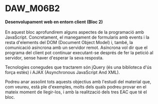 # DAW_M06B2
<b>Desenvolupament web en entorn client (Bloc 2)</b>
<br>
</br>
En aquest bloc aprofundirem alguns aspectes de la programació amb JavaScript. Concretament, el manegament de formularis amb events i la resta d'elements del DOM (Document Object Model) i, també, la comunicació asíncrona amb un servidor remot. Asíncrona vol dir que el programa del client pot continuar executant-se després de fer la petició al servidor, sense haver d'esperar la seva resposta.

Tecnologies conegudes que tractarem són jQuery (és una biblioteca d'ús força estès) i AJAX (Asynchronous JavaScript And XML).

Podreu anar assolint tots aquests objectius amb l'estudi del material que, com veureu, està ple d'exemples, molts dels quals podreu provar en el mateix moment de llegir-los, i amb la realització dels tres EAC que té el bloc.
